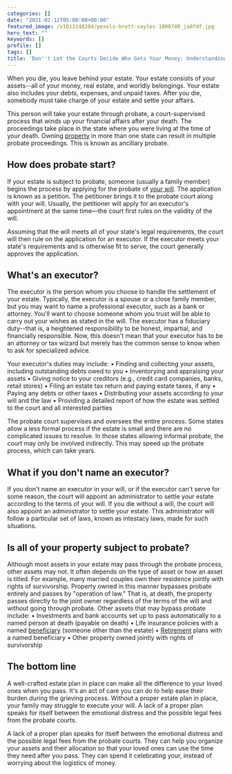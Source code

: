 ```yaml
---
categories: []
date: "2021-02-12T05:00:00+00:00"
featured_image: /v1613148204/pexels-brett-sayles-1000740_ja8fdf.jpg
hero_text: ""
keywords: []
profile: []
tags: []
title: 'Don''t Let the Courts Decide Who Gets Your Money: Understanding Probate'
---
```

When you die, you leave behind your estate. Your estate consists of your assets--all of your money, real estate, and worldly belongings. Your estate also includes your debts, expenses, and unpaid taxes. After you die, somebody must take charge of your estate and settle your affairs.

This person will take your estate through probate, a court-supervised process that winds up your financial affairs after your death. The proceedings take place in the state where you were living at the time of your death. Owning [property](https://navalign.com/updates/how-to-ensure-your-heirs-get-a-proper-share-of-your-property/) in more than one state can result in multiple probate proceedings. This is known as ancillary probate.

## How does probate start?

If your estate is subject to probate, someone (usually a family member) begins the process by applying for the probate of [your will](https://navalign.com/updates/wills-the-cornerstone-of-your-estate-plan/). The application is known as a petition. The petitioner brings it to the probate court along with your will. Usually, the petitioner will apply for an executor's appointment at the same time—the court first rules on the validity of the will.

Assuming that the will meets all of your state's legal requirements, the court will then rule on the application for an executor. If the executor meets your state's requirements and is otherwise fit to serve, the court generally approves the application.

## What's an executor?

The executor is the person whom you choose to handle the settlement of your estate. Typically, the executor is a spouse or a close family member, but you may want to name a professional executor, such as a bank or attorney. You'll want to choose someone whom you trust will be able to carry out your wishes as stated in the will. The executor has a fiduciary duty--that is, a heightened responsibility to be honest, impartial, and financially responsible. Now, this doesn't mean that your executor has to be an attorney or tax wizard but merely has the common sense to know when to ask for specialized advice.

Your executor's duties may include:
 • Finding and collecting your assets, including outstanding debts owed to you
 • Inventorying and appraising your assets
 • Giving notice to your creditors (e.g., credit card companies, banks, retail stores)
 • Filing an estate tax return and paying estate taxes, if any
 • Paying any debts or other taxes
 • Distributing your assets according to your will and the law
 • Providing a detailed report of how the estate was settled to the court and all interested parties

The probate court supervises and oversees the entire process. Some states allow a less formal process if the estate is small and there are no complicated issues to resolve. In those states allowing informal probate, the court may only be involved indirectly. This may speed up the probate process, which can take years.

## What if you don't name an executor?

If you don't name an executor in your will, or if the executor can't serve for some reason, the court will appoint an administrator to settle your estate according to the terms of your will. If you die without a will, the court will also appoint an administrator to settle your estate. This administrator will follow a particular set of laws, known as intestacy laws, made for such situations.

## Is all of your property subject to probate?

Although most assets in your estate may pass through the probate process, other assets may not. It often depends on the type of asset or how an asset is titled. For example, many married couples own their residence jointly with rights of survivorship. Property owned in this manner bypasses probate entirely and passes by "operation of law." That is, at death, the property passes directly to the joint owner regardless of the terms of the will and without going through probate. Other assets that may bypass probate include:
 • Investments and bank accounts set up to pass automatically to a named person at death (payable on death)
 • Life insurance policies with a named [beneficiary](https://navalign.com/updates/tell-your-beneficiaries-about-your-accounts-and-policies/) (someone other than the estate)
 • [Retirement](https://navalign.com/updates/how-much-will-i-be-able-to-spend-in-retirement/) plans with a named beneficiary
 • Other property owned jointly with rights of survivorship

## The bottom line

A well-crafted estate plan in place can make all the difference to your loved ones when you pass. It's an act of care you can do to help ease their burden during the grieving process. Without a proper estate plan in place, your family may struggle to execute your will. A lack of a proper plan speaks for itself between the emotional distress and the possible legal fees from the probate courts.

A lack of a proper plan speaks for itself between the emotional distress and the possible legal fees from the probate courts. They can help you organize your assets and their allocation so that your loved ones can use the time they need after you pass. They can spend it celebrating your, instead of worrying about the logistics of money.
